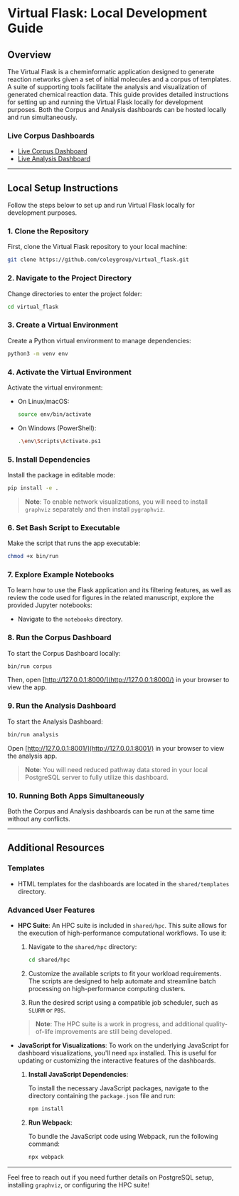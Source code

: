 # Virtual Flask: Local Development Guide

## Overview

The Virtual Flask is a cheminformatic application designed to generate reaction networks given a set of initial molecules and a corpus of templates. A suite of supporting tools facilitate the analysis and visualization of generated chemical reaction data. This guide provides detailed instructions for setting up and running the Virtual Flask locally for development purposes. Both the Corpus and Analysis dashboards can be hosted locally and run simultaneously.

### Live Corpus Dashboards

- [Live Corpus Dashboard](http://corpus.bmahjour.com/)
- [Live Analysis Dashboard](http://analysis.bmahjour.com/)

---

## Local Setup Instructions

Follow the steps below to set up and run Virtual Flask locally for development purposes.

### **1. Clone the Repository**

First, clone the Virtual Flask repository to your local machine:

```sh
git clone https://github.com/coleygroup/virtual_flask.git
```

### **2. Navigate to the Project Directory**

Change directories to enter the project folder:

```sh
cd virtual_flask
```

### **3. Create a Virtual Environment**

Create a Python virtual environment to manage dependencies:

```sh
python3 -m venv env
```

### **4. Activate the Virtual Environment**

Activate the virtual environment:

- On Linux/macOS:
  ```sh
  source env/bin/activate
  ```
- On Windows (PowerShell):
  ```sh
  .\env\Scripts\Activate.ps1
  ```

### **5. Install Dependencies**

Install the package in editable mode:

```sh
pip install -e .
```

> **Note**: To enable network visualizations, you will need to install `graphviz` separately and then install `pygraphviz`.

### **6. Set Bash Script to Executable**

Make the script that runs the app executable:

```sh
chmod +x bin/run
```

### **7. Explore Example Notebooks**

To learn how to use the Flask application and its filtering features, as well as review the code used for figures in the related manuscript, explore the provided Jupyter notebooks:

- Navigate to the `notebooks` directory.

### **8. Run the Corpus Dashboard**

To start the Corpus Dashboard locally:

```sh
bin/run corpus
```

Then, open [http://127.0.0.1:8000/](http://127.0.0.1:8000/) in your browser to view the app.

### **9. Run the Analysis Dashboard**

To start the Analysis Dashboard:

```sh
bin/run analysis
```

Open [http://127.0.0.1:8001/](http://127.0.0.1:8001/) in your browser to view the analysis app.

> **Note**: You will need reduced pathway data stored in your local PostgreSQL server to fully utilize this dashboard.

### **10. Running Both Apps Simultaneously**

Both the Corpus and Analysis dashboards can be run at the same time without any conflicts.

---

## Additional Resources

### **Templates**

- HTML templates for the dashboards are located in the `shared/templates` directory.

### **Advanced User Features**

- **HPC Suite**: An HPC suite is included in `shared/hpc`. This suite allows for the execution of high-performance computational workflows. To use it:

  1. Navigate to the `shared/hpc` directory:

     ```sh
     cd shared/hpc
     ```

  2. Customize the available scripts to fit your workload requirements. The scripts are designed to help automate and streamline batch processing on high-performance computing clusters.

  3. Run the desired script using a compatible job scheduler, such as `SLURM` or `PBS`.

  > **Note**: The HPC suite is a work in progress, and additional quality-of-life improvements are still being developed.

- **JavaScript for Visualizations**: To work on the underlying JavaScript for dashboard visualizations, you'll need `npx` installed. This is useful for updating or customizing the interactive features of the dashboards.

  1. **Install JavaScript Dependencies**:

     To install the necessary JavaScript packages, navigate to the directory containing the `package.json` file and run:
     ```sh
     npm install
     ```

  2. **Run Webpack**:

     To bundle the JavaScript code using Webpack, run the following command:
     ```sh
     npx webpack
     ```

---

Feel free to reach out if you need further details on PostgreSQL setup, installing `graphviz`, or configuring the HPC suite!

